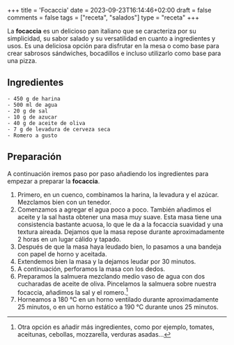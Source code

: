 +++
title = 'Focaccia'
date = 2023-09-23T16:14:46+02:00
draft = false
comments = false
tags = ["receta", "salados"]
type = "receta"
+++

La **focaccia** es un delicioso pan italiano que se caracteriza por su simplicidad, su sabor salado y su versatilidad en cuanto a ingredientes y usos. Es una deliciosa opción para disfrutar en la mesa o como base para crear sabrosos sándwiches, bocadillos e incluso utilizarlo como base para una pizza.

## Ingredientes

    - 450 g de harina
    - 500 ml de agua
    - 20 g de sal
    - 10 g de azucar
    - 40 g de aceite de oliva
    - 7 g de levadura de cerveza seca
    - Romero a gusto

## Preparación

A continuación iremos paso por paso añadiendo los ingredientes para empezar a preparar la **focaccia**.

1. Primero, en un cuenco, combinamos la harina, la levadura y el azúcar. Mezclamos bien con un tenedor.
2. Comenzamos a agregar el agua poco a poco. También añadimos el aceite y la sal hasta obtener una masa muy suave. Esta masa tiene una consistencia bastante acuosa, lo que le da a la focaccia suavidad y una textura aireada. Dejamos que la masa repose durante aproximadamente 2 horas en un lugar cálido y tapado.
3. Después de que la masa haya leudado bien, lo pasamos a una bandeja con papel de horno y aceitada.
4. Extendemos bien la masa y la dejamos leudar por 30 minutos.
5. A continuación, perforamos la masa con los dedos.
6. Preparamos la salmuera mezclando medio vaso de agua con dos cucharadas de aceite de oliva. Pincelamos la salmuera sobre nuestra focaccia, añadimos la sal y el romero.[^1]
7. Horneamos a 180 °C en un horno ventilado durante aproximadamente 25 minutos, o en un horno estático a 190 °C durante unos 25 minutos.

[^1]:Otra opción es añadir más ingredientes, como por ejemplo, tomates, aceitunas, cebollas, mozzarella, verduras asadas...